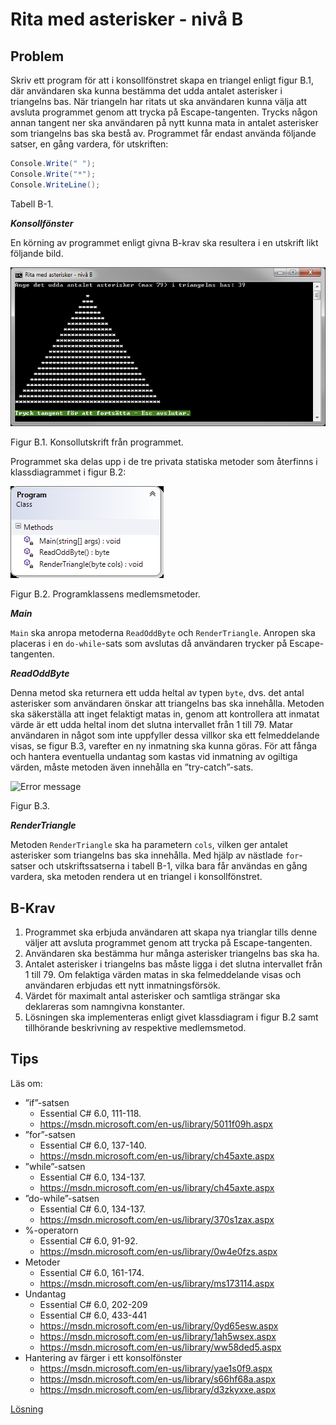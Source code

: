 # Rita med asterisker - nivå B

## Problem

Skriv ett program för att i konsollfönstret skapa en triangel enligt figur B.1, där användaren ska kunna bestämma det udda antalet asterisker i triangelns bas. När triangeln har ritats ut ska användaren kunna välja att avsluta programmet genom att trycka på Escape-tangenten. Trycks någon annan tangent ner ska användaren på nytt kunna mata in antalet asterisker som triangelns bas ska bestå av. Programmet får endast använda följande satser, en gång vardera, för utskriften:

```c#
Console.Write(" ");
Console.Write("*");
Console.WriteLine();
``` 

Tabell B-1.

___Konsollfönster___

En körning av programmet enligt givna B-krav ska resultera i en utskrift likt följande bild.

![ScreenShot](../bilder/triangles.png)

Figur B.1. Konsollutskrift från programmet.

Programmet ska delas upp i de tre privata statiska metoder som återfinns i klassdiagrammet i figur B.2:

![Class diagram](../bilder/classDiagramB.png)

Figur B.2. Programklassens medlemsmetoder.

___Main___

```Main``` ska anropa metoderna ```ReadOddByte``` och ```RenderTriangle```. Anropen ska placeras i en ```do-while```-sats som avslutas då användaren trycker på Escape-tangenten.

___ReadOddByte___

Denna metod ska returnera ett udda heltal av typen ```byte```, dvs. det antal asterisker som användaren önskar att triangelns bas ska innehålla. Metoden ska säkerställa att inget felaktigt matas in, genom att kontrollera att inmatat värde är ett udda heltal inom det slutna intervallet från 1 till 79. Matar användaren in något som inte uppfyller dessa villkor ska ett felmeddelande visas, se figur B.3, varefter en ny inmatning ska kunna göras. För att fånga och hantera eventuella undantag som kastas vid inmatning av ogiltiga värden, måste metoden även innehålla en ”try-catch”-sats.

![Error message](../bilder/errorMessageB.png)

Figur B.3.

___RenderTriangle___

Metoden ```RenderTriangle``` ska ha parametern ```cols```, vilken ger antalet asterisker som triangelns bas ska innehålla. Med hjälp av nästlade ```for```-satser och utskriftssatserna i tabell B-1, vilka bara får användas en gång vardera, ska metoden rendera ut en triangel i konsollfönstret.

## B-Krav

1. Programmet ska erbjuda användaren att skapa nya trianglar tills denne väljer att avsluta programmet genom att trycka på Escape-tangenten.
2. Användaren ska bestämma hur många asterisker triangelns bas ska ha.
3. Antalet asterisker i triangelns bas måste ligga i det slutna intervallet från 1 till 79. Om felaktiga värden matas in ska felmeddelande visas och användaren erbjudas ett nytt inmatningsförsök.
4. Värdet för maximalt antal asterisker och samtliga strängar ska deklareras som namngivna konstanter.
5. Lösningen ska implementeras enligt givet klassdiagram i figur B.2 samt tillhörande beskrivning av respektive medlemsmetod.

## Tips

Läs om:

+ ”if”-satsen
	+ Essential C# 6.0, 111-118.
	+ https://msdn.microsoft.com/en-us/library/5011f09h.aspx
+ ”for”-satsen
	+ Essential C# 6.0, 137-140.
	+ https://msdn.microsoft.com/en-us/library/ch45axte.aspx
+ ”while”-satsen
	+ Essential C# 6.0, 134-137.
	+ https://msdn.microsoft.com/en-us/library/ch45axte.aspx
+ ”do-while”-satsen
	+ Essential C# 6.0, 134-137.
	+ https://msdn.microsoft.com/en-us/library/370s1zax.aspx
+ %-operatorn
	+ Essential C# 6.0, 91-92.
	+ https://msdn.microsoft.com/en-us/library/0w4e0fzs.aspx
+ Metoder
	+ Essential C# 6.0, 161-174.
	+ https://msdn.microsoft.com/en-us/library/ms173114.aspx
+ Undantag
	+ Essential C# 6.0, 202-209
	+ Essential C# 6.0, 433-441
	+ https://msdn.microsoft.com/en-us/library/0yd65esw.aspx
	+ https://msdn.microsoft.com/en-us/library/1ah5wsex.aspx
	+ https://msdn.microsoft.com/en-us/library/ww58ded5.aspx
+ Hantering av färger i ett konsolfönster
	+ https://msdn.microsoft.com/en-us/library/yae1s0f9.aspx
	+ https://msdn.microsoft.com/en-us/library/s66hf68a.aspx
	+ https://msdn.microsoft.com/en-us/library/d3zkyxxe.aspx

[Lösning](losning/)
